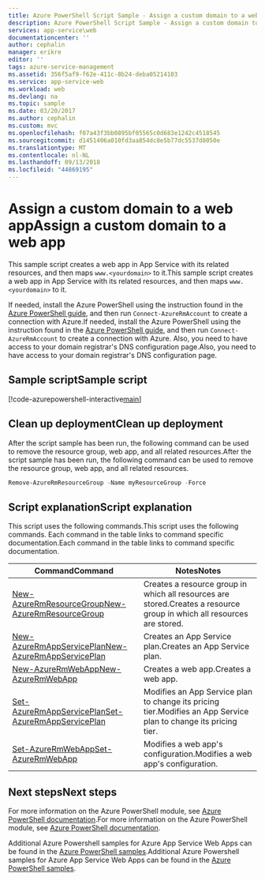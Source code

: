 ```yaml
---
title: Azure PowerShell Script Sample - Assign a custom domain to a web app | Microsoft Docs
description: Azure PowerShell Script Sample - Assign a custom domain to a web app
services: app-service\web
documentationcenter: ''
author: cephalin
manager: erikre
editor: ''
tags: azure-service-management
ms.assetid: 356f5af9-f62e-411c-8b24-deba05214103
ms.service: app-service-web
ms.workload: web
ms.devlang: na
ms.topic: sample
ms.date: 03/20/2017
ms.author: cephalin
ms.custom: mvc
ms.openlocfilehash: f07a43f3bb0895bf05565c0d683e1242c4518545
ms.sourcegitcommit: d1451406a010fd3aa854dc8e5b77dc5537d8050e
ms.translationtype: MT
ms.contentlocale: nl-NL
ms.lasthandoff: 09/13/2018
ms.locfileid: "44869195"
---
```

# <a name="assign-a-custom-domain-to-a-web-app"></a><span data-ttu-id="43efa-103">Assign a custom domain to a web app</span><span class="sxs-lookup"><span data-stu-id="43efa-103">Assign a custom domain to a web app</span></span>

<span data-ttu-id="43efa-104">This sample script creates a web app in App Service with its related resources, and then maps `www.<yourdomain>` to it.</span><span class="sxs-lookup"><span data-stu-id="43efa-104">This sample script creates a web app in App Service with its related resources, and then maps `www.<yourdomain>` to it.</span></span> 

<span data-ttu-id="43efa-105">If needed, install the Azure PowerShell using the instruction found in the [Azure PowerShell guide](/powershell/azure/overview), and then run `Connect-AzureRmAccount` to create a connection with Azure.</span><span class="sxs-lookup"><span data-stu-id="43efa-105">If needed, install the Azure PowerShell using the instruction found in the [Azure PowerShell guide](/powershell/azure/overview), and then run `Connect-AzureRmAccount` to create a connection with Azure.</span></span> <span data-ttu-id="43efa-106">Also, you need to have access to your domain registrar's DNS configuration page.</span><span class="sxs-lookup"><span data-stu-id="43efa-106">Also, you need to have access to your domain registrar's DNS configuration page.</span></span>

## <a name="sample-script"></a><span data-ttu-id="43efa-107">Sample script</span><span class="sxs-lookup"><span data-stu-id="43efa-107">Sample script</span></span>

[!code-azurepowershell-interactive[main](../../../powershell_scripts/app-service/map-custom-domain/map-custom-domain.ps1?highlight=1 "Assign a custom domain to a web app")]

## <a name="clean-up-deployment"></a><span data-ttu-id="43efa-108">Clean up deployment</span><span class="sxs-lookup"><span data-stu-id="43efa-108">Clean up deployment</span></span> 

<span data-ttu-id="43efa-109">After the script sample has been run, the following command can be used to remove the resource group, web app, and all related resources.</span><span class="sxs-lookup"><span data-stu-id="43efa-109">After the script sample has been run, the following command can be used to remove the resource group, web app, and all related resources.</span></span>

```powershell
Remove-AzureRmResourceGroup -Name myResourceGroup -Force
```

## <a name="script-explanation"></a><span data-ttu-id="43efa-110">Script explanation</span><span class="sxs-lookup"><span data-stu-id="43efa-110">Script explanation</span></span>

<span data-ttu-id="43efa-111">This script uses the following commands.</span><span class="sxs-lookup"><span data-stu-id="43efa-111">This script uses the following commands.</span></span> <span data-ttu-id="43efa-112">Each command in the table links to command specific documentation.</span><span class="sxs-lookup"><span data-stu-id="43efa-112">Each command in the table links to command specific documentation.</span></span>

| <span data-ttu-id="43efa-113">Command</span><span class="sxs-lookup"><span data-stu-id="43efa-113">Command</span></span> | <span data-ttu-id="43efa-114">Notes</span><span class="sxs-lookup"><span data-stu-id="43efa-114">Notes</span></span> |
|---|---|
| [<span data-ttu-id="43efa-115">New-AzureRmResourceGroup</span><span class="sxs-lookup"><span data-stu-id="43efa-115">New-AzureRmResourceGroup</span></span>](/powershell/module/azurerm.resources/new-azurermresourcegroup) | <span data-ttu-id="43efa-116">Creates a resource group in which all resources are stored.</span><span class="sxs-lookup"><span data-stu-id="43efa-116">Creates a resource group in which all resources are stored.</span></span> |
| [<span data-ttu-id="43efa-117">New-AzureRmAppServicePlan</span><span class="sxs-lookup"><span data-stu-id="43efa-117">New-AzureRmAppServicePlan</span></span>](/powershell/module/azurerm.websites/new-azurermappserviceplan) | <span data-ttu-id="43efa-118">Creates an App Service plan.</span><span class="sxs-lookup"><span data-stu-id="43efa-118">Creates an App Service plan.</span></span> |
| [<span data-ttu-id="43efa-119">New-AzureRmWebApp</span><span class="sxs-lookup"><span data-stu-id="43efa-119">New-AzureRmWebApp</span></span>](/powershell/module/azurerm.websites/new-azurermwebapp) | <span data-ttu-id="43efa-120">Creates a web app.</span><span class="sxs-lookup"><span data-stu-id="43efa-120">Creates a web app.</span></span> |
| [<span data-ttu-id="43efa-121">Set-AzureRmAppServicePlan</span><span class="sxs-lookup"><span data-stu-id="43efa-121">Set-AzureRmAppServicePlan</span></span>](/powershell/module/azurerm.websites/set-azurermappserviceplan) | <span data-ttu-id="43efa-122">Modifies an App Service plan to change its pricing tier.</span><span class="sxs-lookup"><span data-stu-id="43efa-122">Modifies an App Service plan to change its pricing tier.</span></span> |
| [<span data-ttu-id="43efa-123">Set-AzureRmWebApp</span><span class="sxs-lookup"><span data-stu-id="43efa-123">Set-AzureRmWebApp</span></span>](/powershell/module/azurerm.websites/set-azurermwebapp) | <span data-ttu-id="43efa-124">Modifies a web app's configuration.</span><span class="sxs-lookup"><span data-stu-id="43efa-124">Modifies a web app's configuration.</span></span> |

## <a name="next-steps"></a><span data-ttu-id="43efa-125">Next steps</span><span class="sxs-lookup"><span data-stu-id="43efa-125">Next steps</span></span>

<span data-ttu-id="43efa-126">For more information on the Azure PowerShell module, see [Azure PowerShell documentation](/powershell/azure/overview).</span><span class="sxs-lookup"><span data-stu-id="43efa-126">For more information on the Azure PowerShell module, see [Azure PowerShell documentation](/powershell/azure/overview).</span></span>

<span data-ttu-id="43efa-127">Additional Azure Powershell samples for Azure App Service Web Apps can be found in the [Azure PowerShell samples](../app-service-powershell-samples.md).</span><span class="sxs-lookup"><span data-stu-id="43efa-127">Additional Azure Powershell samples for Azure App Service Web Apps can be found in the [Azure PowerShell samples](../app-service-powershell-samples.md).</span></span>
